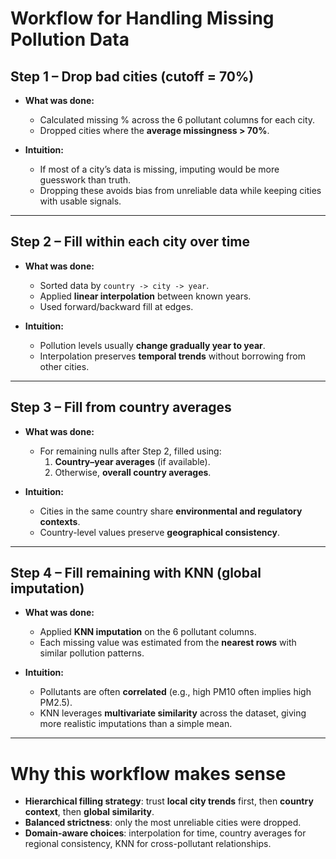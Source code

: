 # Workflow for Handling Missing Pollution Data  

## **Step 1 – Drop bad cities (cutoff = 70%)**
- **What was done:**  
  - Calculated missing % across the 6 pollutant columns for each city.  
  - Dropped cities where the **average missingness > 70%**.  

- **Intuition:**  
  - If most of a city’s data is missing, imputing would be more guesswork than truth.  
  - Dropping these avoids bias from unreliable data while keeping cities with usable signals.  

---

## **Step 2 – Fill within each city over time**
- **What was done:**  
  - Sorted data by `country -> city -> year`.  
  - Applied **linear interpolation** between known years.  
  - Used forward/backward fill at edges.  

- **Intuition:**  
  - Pollution levels usually **change gradually year to year**.  
  - Interpolation preserves **temporal trends** without borrowing from other cities.  

---

## **Step 3 – Fill from country averages**
- **What was done:**  
  - For remaining nulls after Step 2, filled using:  
    1. **Country–year averages** (if available).  
    2. Otherwise, **overall country averages**.  

- **Intuition:**  
  - Cities in the same country share **environmental and regulatory contexts**.  
  - Country-level values preserve **geographical consistency**.  

---

## **Step 4 – Fill remaining with KNN (global imputation)**
- **What was done:**  
  - Applied **KNN imputation** on the 6 pollutant columns.  
  - Each missing value was estimated from the **nearest rows** with similar pollution patterns.  

- **Intuition:**  
  - Pollutants are often **correlated** (e.g., high PM10 often implies high PM2.5).  
  - KNN leverages **multivariate similarity** across the dataset, giving more realistic imputations than a simple mean.  

---

# Why this workflow makes sense
- **Hierarchical filling strategy**: trust **local city trends** first, then **country context**, then **global similarity**.  
- **Balanced strictness**: only the most unreliable cities were dropped.  
- **Domain-aware choices**: interpolation for time, country averages for regional consistency, KNN for cross-pollutant relationships.  
